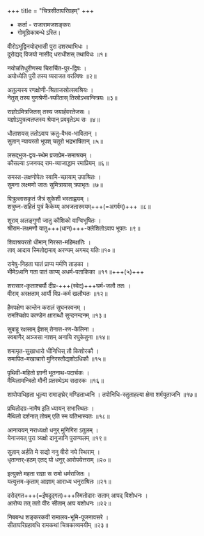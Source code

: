 +++
title = "चित्रसीतापरिग्रहम्"
+++

- कर्ता - राजारामजशङ्करः
- गोमूग्रिकाबन्धे ऽस्ति।
 

वीरोऽभूद्विनयोद्भासी पुरा दशरथाभिधः ।  
दूरोद्यद् विजयो नासीद् धराधीशस् तथाविधः ॥१॥ 

नयोन्नतिधुरीणस्य चिरार्चित-पुर-द्विषः ।  
अयोध्येति पुरी तस्य व्यराजत वरत्विषः ॥२॥

अतुल्यस्य रणक्षोणी-श्रिताजस्रोत्सवश्रियः ।  
नेतुस् तस्य गुणश्रेणी-स्फीतास् तिस्रोऽभवन्स्त्रियः ॥३॥

राज्ञोऽमित्रजितस् तस्य जयार्हवरतेजसः ।  
यज्ञोऽपुत्रत्वतप्तस्य श्रेयान् प्रववृतेऽथ सः ॥४॥ 

धौताशयस् ततोऽवाप क्रतु-वैभव-भावितान् ।  
सुतान् न्यायरतो भूपश् चतुरो भद्रभाषितान् ॥५॥

लसद्भुज-द्वय-स्थेम प्रजाप्रेम-समाश्रयम् ।  
कौसल्या ऽजनयद् राम-व्याजाद्धाम रमाप्रियम् ॥६॥

समस्त-लक्षणोपेतः स्वामि-च्छायाम् उपाश्रितः ।  
सुमना लक्ष्मणो जातः सुमित्रायास् त्रपाभृतः ॥७॥

पित्रुल्लासकृतं जैत्रं सुकेशी भरताह्वयम् ।  
शत्रुघ्न-सहितं पुत्रं कैकेय्य् अभजतास्मयम्+++(=अगर्वम्)+++ ॥८॥

शूराव् अलङ्गुणौ जातु कौशिको वाग्विभूषितः ।  
श्रीराम-लक्ष्मणौ यातु+++(धान)+++-क्लेशितोऽवाप भूपतः ॥९॥

शिवाश्रयरतो धीमान् निरस्त-महिमक्षतिः ।  
ताव् आदाय स्मितोद्दामाव् अरण्यम् अगमद् यतिः॥१०॥ 

रामेषु-निहता घातं प्राप्य मर्मणि ताडका ।  
भीमेऽध्वनि गता पातं काप्य् अधर्म-पताकिका ॥११॥+++(५)+++

शरासार-कृताश्चर्यौ दीप्र-+++(स्वेद)+++घर्म-जलौ ततः ।  
वीराव् अरक्षताम् आर्यौ विप्र-कर्म खलौघतः ॥१२॥

हैमपक्षेण कान्तेन करालं सुघनस्वनम् ।  
रामश्चिक्षेप काण्डेन क्षाराब्धौ सुन्दनन्दनम् ॥१३॥

सुबाहू रक्षसाम् ईशस् तेनात्त-रण-केलिना ।  
स्वबाणैर् अञ्जसा नाशम् अनायि रघुकेतुना ॥१४॥

शमामृत-सुखाधारो धीनिधिस् तौ किशोरकौ ।  
समापित-मखाचारो मुनिरस्तौद्यशोऽधिकौ ॥१५॥

पृथिवी-महितो ज्ञानी भूतनाथ-पदार्चकः ।  
मैथिलामन्त्रितो मौनी प्रतस्थेऽथ सदारकः ॥१६॥

शापोपाधिहृता धूल्या रामाङ्घ्रेर् मण्डिताध्वनि ।
तपोनिधि-स्तुताहल्या क्षेमा शर्मयुताजनि ॥१७॥

प्रथितोदग्र-नामैष इति ध्यायन् सभास्थितः ।  
मैथिलो दर्शनात् तोषम् एति स्म यतिभास्वतः ॥१८॥

आनाययन् नराध्यक्षो धनुर् मुनिगिरा ऽतुलम् ।  
येनाजयत् पुरा त्र्यक्षो दानुजानि पुराण्यलम् ॥१९॥    

सुताम् अर्हति मे सद्यो ननु वीरो नये स्थिराम् ।  
धृतान्तर्-हठम् एतद् यो धनुर् आरोपयेत्तराम् ॥२०॥

इत्युक्ते महता राज्ञा स रामो धर्मराजितः ।  
यत्युत्तम-कृताम् आज्ञाम् आराध्य धनुराश्रितः ॥२१॥

दरोद्गत+++(=ईषदुद्गत)+++स्मितोदारः सताम् आपद् विशोधनः ।  
आरोप्य तत् ततो वीरः सीताम् आप यशोधनः ॥२२॥ 

निबबन्ध शङ्करकवी रामालय-भूमि-पूजनावसरे ।  
सीतापरिग्रहावधि रामकथां चित्रकाव्यमयीम् ॥२३॥

